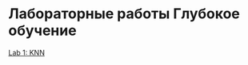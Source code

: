 # Лабораторные работы Глубокое обучение 
[Lab 1: KNN](https://github.com/GlebIsrailevich/DL_master_SamUni/tree/master/HW1)

